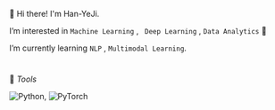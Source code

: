 
👋  Hi there! I'm Han-YeJi.

I’m interested in `Machine Learning` ,  ` Deep Learning` , `Data Analytics` 💖

I’m currently learning `NLP` , `Multimodal Learning`.  
#


💪 _Tools_
 

<img alt="Python" src="https://img.shields.io/badge/python-%2314354C.svg?style=for-the-badge&logo=python&logoColor=white"/>, <img alt="PyTorch" src="https://img.shields.io/badge/PyTorch-%23EE4C2C.svg?style=for-the-badge&logo=PyTorch&logoColor=white" />

<!---
Han-YeJi/Han-YeJi is a ✨ special ✨ repository because its `README.md` (this file) appears on your GitHub profile.
You can click the Preview link to take a look at your changes.
--->


